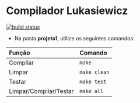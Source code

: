 # Compilador Lukasiewicz

[![build status](https://travis-ci.org/lucaspetry/lukasiewicz-compiler.svg?branch=master)](https://travis-ci.org/lucaspetry/lukasiewicz-compiler)

- Na pasta **projeto1**, utilize os seguintes comandos:

| Função                 | Comando      |
| :--------------------- | :----------- |
| Compilar               | `make`       |
| Limpar                 | `make clean` |
| Testar                 | `make test`  |
| Limpar/Compilar/Testar | `make all`   |
